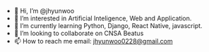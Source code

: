 - 👋 Hi, I’m @jhyunwoo
- 👀 I’m interested in Artificial Inteligence, Web and Application.
- 🌱 I’m currently learning Python, Django, React Native, javascript.
- 💞️ I’m looking to collaborate on CNSA Beatus
- 📫 How to reach me email: jhyunwoo0228@gmail.com 

<!---
jhyunwoo/jhyunwoo is a ✨ special ✨ repository because its `README.md` (this file) appears on your GitHub profile.
You can click the Preview link to take a look at your changes.
--->
